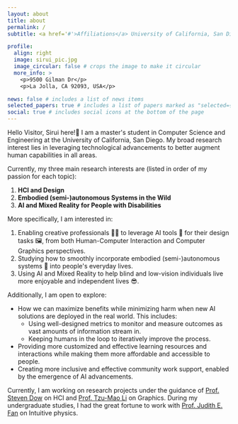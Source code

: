 ```yaml
---
layout: about
title: about
permalink: /
subtitle: <a href='#'>Affiliations</a> University of California, San Diego

profile:
  align: right
  image: sirui_pic.jpg
  image_circular: false # crops the image to make it circular
  more_info: >
    <p>9500 Gilman Dr</p>
    <p>La Jolla, CA 92093, USA</p>

news: false # includes a list of news items
selected_papers: true # includes a list of papers marked as "selected={true}"
social: true # includes social icons at the bottom of the page
---
```


Hello Visitor, Sirui here!👋 I am a master's student in Computer Science and Engineering at the University of California, San Diego. My broad research interest lies in leveraging technological advancements to better augment human capabilities in all areas.

Currently, my three main research interests are (listed in order of my passion for each topic):

1. **HCI and Design**
2. **Embodied (semi-)autonomous Systems in the Wild**
3. **AI and Mixed Reality for People with Disabilities**

More specifically, I am interested in:

1. Enabling creative professionals 👨‍🎨 to leverage AI tools 🧠 for their design tasks 🖼️, from both Human-Computer Interaction and Computer Graphics perspectives.
2. Studying how to smoothly incorporate embodied (semi-)autonomous systems 🤖 into people's everyday lives.
3. Using AI and Mixed Reality to help blind and low-vision individuals live more enjoyable and independent lives 😎.

Additionally, I am open to explore:

- How we can maximize benefits while minimizing harm when new AI solutions are deployed in the real world.
  This includes:
  - Using well-designed metrics to monitor and measure outcomes as vast amounts of information stream in.
  - Keeping humans in the loop to iteratively improve the process.
- Providing more customized and effective learning resources and interactions while making them more affordable and accessible to people.
- Creating more inclusive and effective community work support, enabled by the emergence of AI advancements.

Currently, I am working on research projects under the guidance of [Prof. Steven Dow](https://spdow.ucsd.edu/) on HCI and [Prof. Tzu-Mao Li](https://cseweb.ucsd.edu/~tzli/) on Graphics. During my undergraduate studies, I had the great fortune to work with [Prof. Judith E. Fan](https://profiles.stanford.edu/judith-fan) on Intuitive physics.
